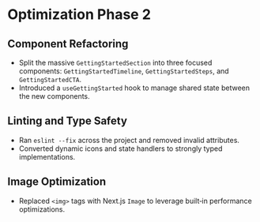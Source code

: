 # Optimization Phase 2

## Component Refactoring
- Split the massive `GettingStartedSection` into three focused components: `GettingStartedTimeline`, `GettingStartedSteps`, and `GettingStartedCTA`.
- Introduced a `useGettingStarted` hook to manage shared state between the new components.

## Linting and Type Safety
- Ran `eslint --fix` across the project and removed invalid attributes.
- Converted dynamic icons and state handlers to strongly typed implementations.

## Image Optimization
- Replaced `<img>` tags with Next.js `Image` to leverage built‑in performance optimizations.

